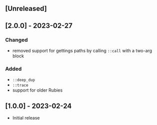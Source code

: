 ## [Unreleased]

## [2.0.0] - 2023-02-27

### Changed

- removed support for gettings paths by calling `::call` with a two-arg block

### Added

- `::deep_dup`
- `::trace`
- support for older Rubies

## [1.0.0] - 2023-02-24

- Initial release
